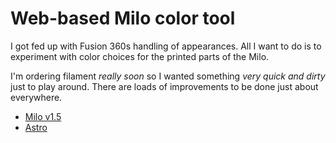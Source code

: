 # Web-based Milo color tool

I got fed up with Fusion 360s handling of appearances. All I want to do is to experiment with color choices for the printed parts of the Milo.

I'm ordering filament *really soon* so I wanted something *very quick and dirty* just to play around. There are loads of improvements to be done just about everywhere.

* [Milo v1.5](https://github.com/MillenniumMachines/)
* [Astro](https://astro.build)
